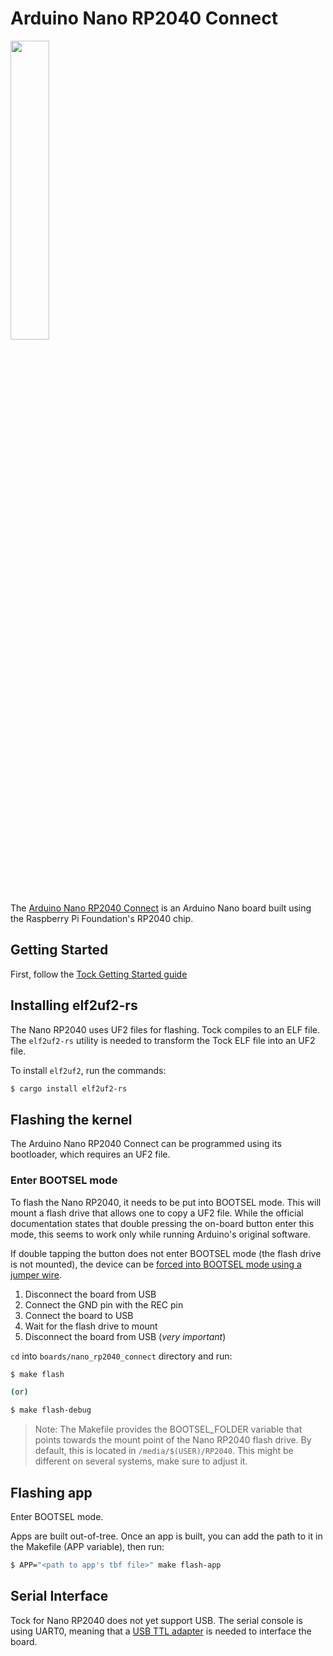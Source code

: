 Arduino Nano RP2040 Connect
===========================

<img src="https://store-usa.arduino.cc/cdn/shop/products/ABX00052_01.iso_1000x750.jpg?v=1629816097" width="35%">

The [Arduino Nano RP2040 Connect](https://docs.arduino.cc/hardware/nano-rp2040-connect) is an Arduino Nano
board built using the Raspberry Pi Foundation's RP2040 chip.

## Getting Started

First, follow the [Tock Getting Started guide](../../doc/Getting_Started.md)

## Installing elf2uf2-rs

The Nano RP2040 uses UF2 files for flashing. Tock compiles to an ELF file.
The `elf2uf2-rs` utility is needed to transform the Tock ELF file into an UF2 file.

To install `elf2uf2`, run the commands:

```bash
$ cargo install elf2uf2-rs
```

## Flashing the kernel

The Arduino Nano RP2040 Connect can be programmed using its bootloader, which requires an UF2 file.

### Enter BOOTSEL mode

To flash the Nano RP2040, it needs to be put into BOOTSEL mode. This will mount
a flash drive that allows one to copy a UF2 file. While the official
documentation states that double pressing the on-board button enter this mode,
this seems to work only while running Arduino's original software.

If double tapping the button does not enter BOOTSEL mode (the flash drive is not mounted),
the device can be [forced into BOOTSEL mode using a jumper wire](https://docs.arduino.cc/tutorials/nano-rp2040-connect/rp2040-01-technical-reference#forcing-bootloader).

1. Disconnect the board from USB
2. Connect the GND pin with the REC pin
3. Connect the board to USB
4. Wait for the flash drive to mount
5. Disconnect the board from USB (*very important*)

`cd` into `boards/nano_rp2040_connect` directory and run:

```bash
$ make flash

(or)

$ make flash-debug
```

> Note: The Makefile provides the BOOTSEL_FOLDER variable that points towards the mount point of
> the Nano RP2040 flash drive. By default, this is located in `/media/$(USER)/RP2040`. This might
> be different on several systems, make sure to adjust it.

## Flashing app

Enter BOOTSEL mode.

Apps are built out-of-tree. Once an app is built, you can add the path to it in the Makefile (APP variable), then run:
```bash
$ APP="<path to app's tbf file>" make flash-app
```

## Serial Interface

Tock for Nano RP2040 does not yet support USB. The serial console is using UART0, 
meaning that a [USB TTL adapter](https://www.adafruit.com/product/954) is needed to interface the board.
